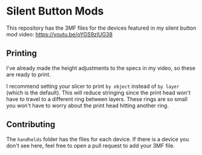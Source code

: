 # Silent Button Mods
This repository has the 3MF files for the devices featured in my silent button mod video: https://youtu.be/oYGS9zlUG38

## Printing
I've already made the height adjustments to the specs in my video, so these are ready to print.

I recommend setting your slicer to print `by object` instead of `by layer` (which is the default). This will reduce stringing since the print head won't have to travel to a different ring between layers. These rings are so small you won't have to worry about the print head hitting another ring. 

## Contributing

The `handhelds` folder has the files for each device. If there is a device you don't see here, feel free to open a pull request to add your 3MF file.